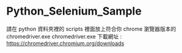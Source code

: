 # Python_Selenium_Sample
請在 python 資料夾裡的 scripts 裡面放上符合你 chrome 瀏覽器版本的 chromedriver.exe
chromedriver.exe 下載網址 : https://chromedriver.chromium.org/downloads
